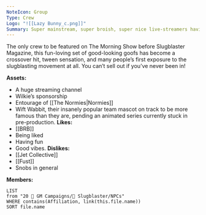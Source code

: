 ```yaml
---
NoteIcon: Group
Type: Crew
Logo: "![[Lazy Bunny_c.png]]"
Summary: Super mainstream, super broish, super nice live-streamers having their moment
---
```

The only crew to be featured on The Morning Show before Slugblaster Magazine, this fun-loving set of good-looking goofs has become a crossover hit, tween sensation, and many people’s first exposure to the slugblasting movement at all. You can’t sell out if you’ve never been in!

**Assets:**
- A huge streaming channel
- Wilkie’s sponsorship
- Entourage of [[The Normies|Normies]]
- Wift Wabbit, their insanely popular team mascot on track to be more famous than they are, pending an animated series currently stuck in pre-production.
**Likes:**
- [[BRB]]
- Being liked
- Having fun
- Good vibes.
**Dislikes:**
- [[Jet Collective]]
- [[Fust]]
- Snobs in general

**Members:**
```dataview
LIST
from "20 🌟 GM Campaigns/🐌 Slugblaster/NPCs"
WHERE contains(Affiliation, link(this.file.name))
SORT file.name
```
